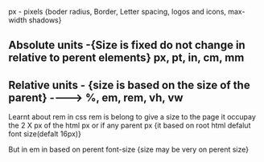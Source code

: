 px - pixels {boder radius, Border, Letter spacing, logos and icons, max-width shadows}

## Absolute units -{Size is fixed do not change in relative to perent elements} px, pt, in, cm, mm

## Relative units - {size is based on the size of the parent} ----> %, em, rem, vh, vw


Learnt about rem in css rem is belong to give a size to the page it occupay the 2 X px of the html px or if any parent px {it based on root html defalut font size(defalt 16px)}

But in em in based on perent font-size {size may be very on perent size}